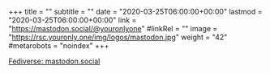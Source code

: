 +++
title = ""
subtitle = ""
date = "2020-03-25T06:00:00+00:00"
lastmod = "2020-03-25T06:00:00+00:00"
link = "https://mastodon.social/@youronlyone"
#linkRel = ""
image = "https://rsc.youronly.one/img/logos/mastodon.jpg"
weight = "42"
#metarobots = "noindex"
+++

[Fediverse: mastodon.social](https://mastodon.social/@youronlyone "Fediverse: mastodon.social")
